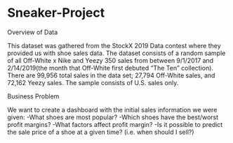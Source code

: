 # Sneaker-Project

Overview of Data

This dataset was gathered from the StockX 2019 Data contest where they provided us with shoe sales data. The dataset consists of a random sample of all Off-White x Nike and Yeezy 350 sales from between 9/1/2017  and 2/14/2019(the month that Off-White first debuted “The Ten” collection). There are 99,956 total sales in the data set; 27,794 Off-White sales, and 72,162 Yeezy sales. The sample consists of U.S. sales only.

Business Problem

We want to create a dashboard with the initial sales information we were given:
-What shoes are most popular?
-Which shoes have the best/worst profit margins?
-What factors affect profit margin?
-Is it possible to predict the sale price of a shoe at a given time? (i.e. when should I sell?)

